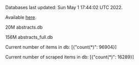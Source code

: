 Databases last updated: Sun May  1 17:44:02 UTC 2022. 

Available [here](https://github.com/cbeauhilton/ash-db/releases).


20M	abstracts.db

156M	abstracts_full.db

Current number of items in db:
[{"count(*)": 96904}]

Current number of scraped items in db:
[{"count(*)": 16289}]
